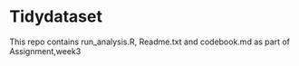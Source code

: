 # Tidydataset
This repo contains run_analysis.R, Readme.txt and codebook.md as part of Assignment,week3
